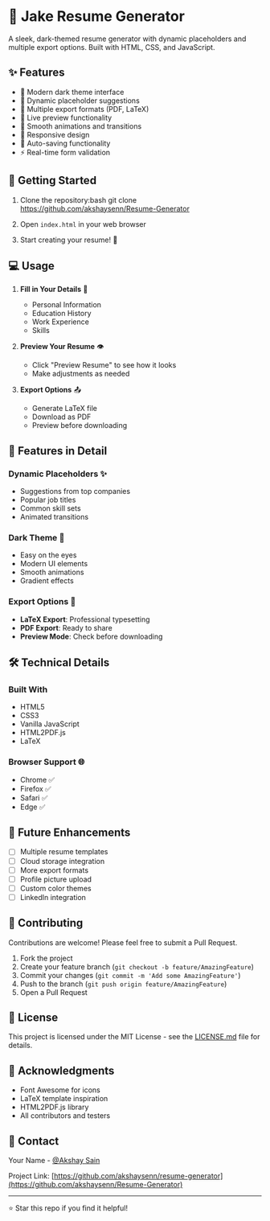 # 🌟 Jake Resume Generator

A sleek, dark-themed resume generator with dynamic placeholders and multiple export options. Built with HTML, CSS, and JavaScript.

## ✨ Features

- 🌙 Modern dark theme interface
- 🎯 Dynamic placeholder suggestions
- 📄 Multiple export formats (PDF, LaTeX)
- 👀 Live preview functionality
- 🎨 Smooth animations and transitions
- 📱 Responsive design
- 🔄 Auto-saving functionality
- ⚡ Real-time form validation

## 🚀 Getting Started

1. Clone the repository:bash
git clone https://github.com/akshaysenn/Resume-Generator

2. Open `index.html` in your web browser
3. Start creating your resume! 🎉

## 💻 Usage

1. **Fill in Your Details** 📝
   - Personal Information
   - Education History
   - Work Experience
   - Skills

2. **Preview Your Resume** 👁️
   - Click "Preview Resume" to see how it looks
   - Make adjustments as needed

3. **Export Options** 📤
   - Generate LaTeX file
   - Download as PDF
   - Preview before downloading

## 🎨 Features in Detail

### Dynamic Placeholders ✨
- Suggestions from top companies
- Popular job titles
- Common skill sets
- Animated transitions

### Dark Theme 🌙
- Easy on the eyes
- Modern UI elements
- Smooth animations
- Gradient effects

### Export Options 📁
- **LaTeX Export**: Professional typesetting
- **PDF Export**: Ready to share
- **Preview Mode**: Check before downloading

## 🛠️ Technical Details

### Built With
- HTML5
- CSS3
- Vanilla JavaScript
- HTML2PDF.js
- LaTeX

### Browser Support 🌐
- Chrome ✅
- Firefox ✅
- Safari ✅
- Edge ✅

## 🎯 Future Enhancements

- [ ] Multiple resume templates
- [ ] Cloud storage integration
- [ ] More export formats
- [ ] Profile picture upload
- [ ] Custom color themes
- [ ] LinkedIn integration

## 🤝 Contributing

Contributions are welcome! Please feel free to submit a Pull Request.

1. Fork the project
2. Create your feature branch (`git checkout -b feature/AmazingFeature`)
3. Commit your changes (`git commit -m 'Add some AmazingFeature'`)
4. Push to the branch (`git push origin feature/AmazingFeature`)
5. Open a Pull Request

## 📝 License

This project is licensed under the MIT License - see the [LICENSE.md](LICENSE.md) file for details.

## 👏 Acknowledgments

- Font Awesome for icons
- LaTeX template inspiration
- HTML2PDF.js library
- All contributors and testers

## 📧 Contact

Your Name - [@Akshay Sain](https://www.linkedin.com/in/akshaysenn/)

Project Link: [https://github.com/akshaysenn/resume-generator](https://github.com/akshaysenn/Resume-Generator)

---
⭐️ Star this repo if you find it helpful!

